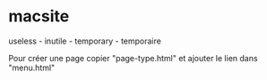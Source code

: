 # macsite
useless - inutile - temporary - temporaire

Pour créer une page copier "page-type.html"
et ajouter le lien dans "menu.html"


